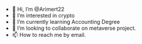 - 👋 Hi, I’m @Arimert22
- 👀 I’m interested in crypto
- 🌱 I’m currently learning Accounting Degree
- 💞️ I’m looking to collaborate on metaverse project.
- 📫 How to reach me by email.

<!---
Arimert22/Arimert22 is a ✨ special ✨ repository because its `README.md` (this file) appears on your GitHub profile.
You can click the Preview link to take a look at your changes.
--->

